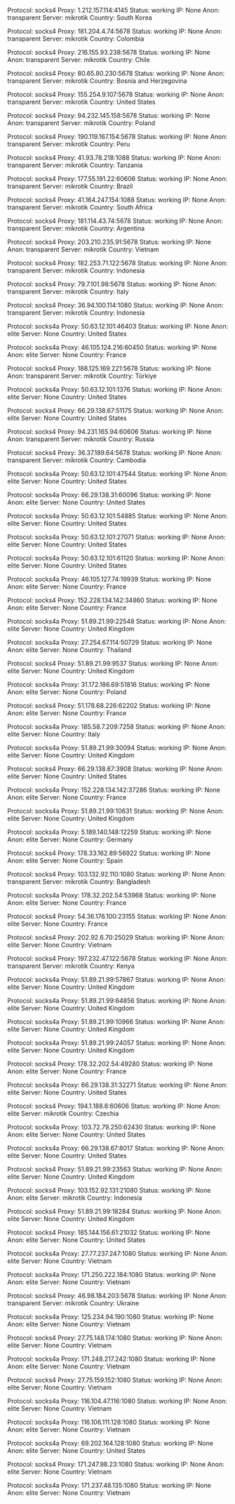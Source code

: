 Protocol: socks4
Proxy: 1.212.157.114:4145
Status: working
IP: None
Anon: transparent
Server: mikrotik
Country: South Korea

Protocol: socks4
Proxy: 181.204.4.74:5678
Status: working
IP: None
Anon: transparent
Server: mikrotik
Country: Colombia

Protocol: socks4
Proxy: 216.155.93.238:5678
Status: working
IP: None
Anon: transparent
Server: mikrotik
Country: Chile

Protocol: socks4
Proxy: 80.65.80.230:5678
Status: working
IP: None
Anon: transparent
Server: mikrotik
Country: Bosnia and Herzegovina

Protocol: socks4
Proxy: 155.254.9.107:5678
Status: working
IP: None
Anon: transparent
Server: mikrotik
Country: United States

Protocol: socks4
Proxy: 94.232.145.158:5678
Status: working
IP: None
Anon: transparent
Server: mikrotik
Country: Poland

Protocol: socks4
Proxy: 190.119.167.154:5678
Status: working
IP: None
Anon: transparent
Server: mikrotik
Country: Peru

Protocol: socks4
Proxy: 41.93.78.218:1088
Status: working
IP: None
Anon: transparent
Server: mikrotik
Country: Tanzania

Protocol: socks4
Proxy: 177.55.191.22:60606
Status: working
IP: None
Anon: transparent
Server: mikrotik
Country: Brazil

Protocol: socks4
Proxy: 41.164.247.154:1088
Status: working
IP: None
Anon: transparent
Server: mikrotik
Country: South Africa

Protocol: socks4
Proxy: 181.114.43.74:5678
Status: working
IP: None
Anon: transparent
Server: mikrotik
Country: Argentina

Protocol: socks4
Proxy: 203.210.235.91:5678
Status: working
IP: None
Anon: transparent
Server: mikrotik
Country: Vietnam

Protocol: socks4
Proxy: 182.253.71.122:5678
Status: working
IP: None
Anon: transparent
Server: mikrotik
Country: Indonesia

Protocol: socks4
Proxy: 79.7.101.98:5678
Status: working
IP: None
Anon: transparent
Server: mikrotik
Country: Italy

Protocol: socks4
Proxy: 36.94.100.114:1080
Status: working
IP: None
Anon: transparent
Server: mikrotik
Country: Indonesia

Protocol: socks4a
Proxy: 50.63.12.101:46403
Status: working
IP: None
Anon: elite
Server: None
Country: United States

Protocol: socks4a
Proxy: 46.105.124.216:60450
Status: working
IP: None
Anon: elite
Server: None
Country: France

Protocol: socks4
Proxy: 188.125.169.221:5678
Status: working
IP: None
Anon: transparent
Server: mikrotik
Country: Türkiye

Protocol: socks4a
Proxy: 50.63.12.101:1376
Status: working
IP: None
Anon: elite
Server: None
Country: United States

Protocol: socks4
Proxy: 66.29.138.67:51175
Status: working
IP: None
Anon: elite
Server: None
Country: United States

Protocol: socks4
Proxy: 94.231.165.94:60606
Status: working
IP: None
Anon: transparent
Server: mikrotik
Country: Russia

Protocol: socks4
Proxy: 36.37.189.64:5678
Status: working
IP: None
Anon: transparent
Server: mikrotik
Country: Cambodia

Protocol: socks4a
Proxy: 50.63.12.101:47544
Status: working
IP: None
Anon: elite
Server: None
Country: United States

Protocol: socks4a
Proxy: 66.29.138.31:60096
Status: working
IP: None
Anon: elite
Server: None
Country: United States

Protocol: socks4a
Proxy: 50.63.12.101:54885
Status: working
IP: None
Anon: elite
Server: None
Country: United States

Protocol: socks4a
Proxy: 50.63.12.101:27071
Status: working
IP: None
Anon: elite
Server: None
Country: United States

Protocol: socks4a
Proxy: 50.63.12.101:61120
Status: working
IP: None
Anon: elite
Server: None
Country: United States

Protocol: socks4a
Proxy: 46.105.127.74:19939
Status: working
IP: None
Anon: elite
Server: None
Country: France

Protocol: socks4
Proxy: 152.228.134.142:34860
Status: working
IP: None
Anon: elite
Server: None
Country: France

Protocol: socks4a
Proxy: 51.89.21.99:22548
Status: working
IP: None
Anon: elite
Server: None
Country: United Kingdom

Protocol: socks4a
Proxy: 27.254.67.114:50729
Status: working
IP: None
Anon: elite
Server: None
Country: Thailand

Protocol: socks4
Proxy: 51.89.21.99:9537
Status: working
IP: None
Anon: elite
Server: None
Country: United Kingdom

Protocol: socks4a
Proxy: 31.172.186.69:51816
Status: working
IP: None
Anon: elite
Server: None
Country: Poland

Protocol: socks4
Proxy: 51.178.68.226:62202
Status: working
IP: None
Anon: elite
Server: None
Country: France

Protocol: socks4a
Proxy: 185.58.7.209:7258
Status: working
IP: None
Anon: elite
Server: None
Country: Italy

Protocol: socks4a
Proxy: 51.89.21.99:30094
Status: working
IP: None
Anon: elite
Server: None
Country: United Kingdom

Protocol: socks4
Proxy: 66.29.138.67:3908
Status: working
IP: None
Anon: elite
Server: None
Country: United States

Protocol: socks4a
Proxy: 152.228.134.142:37286
Status: working
IP: None
Anon: elite
Server: None
Country: France

Protocol: socks4a
Proxy: 51.89.21.99:10631
Status: working
IP: None
Anon: elite
Server: None
Country: United Kingdom

Protocol: socks4a
Proxy: 5.189.140.148:12259
Status: working
IP: None
Anon: elite
Server: None
Country: Germany

Protocol: socks4
Proxy: 178.33.162.89:56922
Status: working
IP: None
Anon: elite
Server: None
Country: Spain

Protocol: socks4
Proxy: 103.132.92.110:1080
Status: working
IP: None
Anon: transparent
Server: mikrotik
Country: Bangladesh

Protocol: socks4a
Proxy: 178.32.202.54:53968
Status: working
IP: None
Anon: elite
Server: None
Country: France

Protocol: socks4
Proxy: 54.36.176.100:23155
Status: working
IP: None
Anon: elite
Server: None
Country: France

Protocol: socks4
Proxy: 202.92.6.70:25029
Status: working
IP: None
Anon: elite
Server: None
Country: Vietnam

Protocol: socks4
Proxy: 197.232.47.122:5678
Status: working
IP: None
Anon: transparent
Server: mikrotik
Country: Kenya

Protocol: socks4a
Proxy: 51.89.21.99:57867
Status: working
IP: None
Anon: elite
Server: None
Country: United Kingdom

Protocol: socks4a
Proxy: 51.89.21.99:64856
Status: working
IP: None
Anon: elite
Server: None
Country: United Kingdom

Protocol: socks4a
Proxy: 51.89.21.99:10966
Status: working
IP: None
Anon: elite
Server: None
Country: United Kingdom

Protocol: socks4a
Proxy: 51.89.21.99:24057
Status: working
IP: None
Anon: elite
Server: None
Country: United Kingdom

Protocol: socks4
Proxy: 178.32.202.54:49280
Status: working
IP: None
Anon: elite
Server: None
Country: France

Protocol: socks4a
Proxy: 66.29.138.31:32271
Status: working
IP: None
Anon: elite
Server: None
Country: United States

Protocol: socks4
Proxy: 194.1.188.8:60606
Status: working
IP: None
Anon: elite
Server: mikrotik
Country: Czechia

Protocol: socks4a
Proxy: 103.72.79.250:62430
Status: working
IP: None
Anon: elite
Server: None
Country: United States

Protocol: socks4a
Proxy: 66.29.138.67:8017
Status: working
IP: None
Anon: elite
Server: None
Country: United States

Protocol: socks4
Proxy: 51.89.21.99:23563
Status: working
IP: None
Anon: elite
Server: None
Country: United Kingdom

Protocol: socks4
Proxy: 103.152.92.131:21080
Status: working
IP: None
Anon: elite
Server: mikrotik
Country: Indonesia

Protocol: socks4
Proxy: 51.89.21.99:18284
Status: working
IP: None
Anon: elite
Server: None
Country: United Kingdom

Protocol: socks4
Proxy: 185.144.156.61:21032
Status: working
IP: None
Anon: elite
Server: None
Country: United States

Protocol: socks4a
Proxy: 27.77.237.247:1080
Status: working
IP: None
Anon: elite
Server: None
Country: Vietnam

Protocol: socks4a
Proxy: 171.250.222.184:1080
Status: working
IP: None
Anon: elite
Server: None
Country: Vietnam

Protocol: socks4
Proxy: 46.98.184.203:5678
Status: working
IP: None
Anon: transparent
Server: mikrotik
Country: Ukraine

Protocol: socks4a
Proxy: 125.234.94.190:1080
Status: working
IP: None
Anon: elite
Server: None
Country: Vietnam

Protocol: socks4
Proxy: 27.75.148.174:1080
Status: working
IP: None
Anon: elite
Server: None
Country: Vietnam

Protocol: socks4a
Proxy: 171.248.217.242:1080
Status: working
IP: None
Anon: elite
Server: None
Country: Vietnam

Protocol: socks4
Proxy: 27.75.159.152:1080
Status: working
IP: None
Anon: elite
Server: None
Country: Vietnam

Protocol: socks4a
Proxy: 116.104.47.116:1080
Status: working
IP: None
Anon: elite
Server: None
Country: Vietnam

Protocol: socks4a
Proxy: 116.106.111.128:1080
Status: working
IP: None
Anon: elite
Server: None
Country: Vietnam

Protocol: socks4a
Proxy: 69.202.164.128:1080
Status: working
IP: None
Anon: elite
Server: None
Country: United States

Protocol: socks4
Proxy: 171.247.98.23:1080
Status: working
IP: None
Anon: elite
Server: None
Country: Vietnam

Protocol: socks4a
Proxy: 171.237.48.135:1080
Status: working
IP: None
Anon: elite
Server: None
Country: Vietnam

